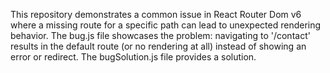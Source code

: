 This repository demonstrates a common issue in React Router Dom v6 where a missing route for a specific path can lead to unexpected rendering behavior.  The bug.js file showcases the problem:  navigating to '/contact' results in the default route (or no rendering at all) instead of showing an error or redirect.  The bugSolution.js file provides a solution.